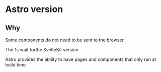 # Astro version

## Why

Some components do not need to be sent to the browser

The 1s wait forthe SvelteKit version

Astro provides the ability to have pages and components that only run at build time
